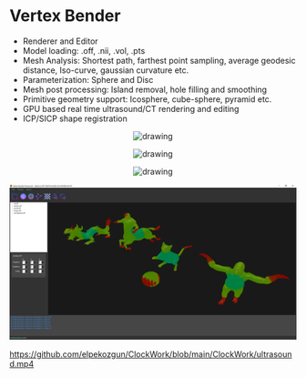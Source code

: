 # Vertex Bender

- Renderer and Editor
- Model loading: .off, .nii, .vol, .pts
- Mesh Analysis:  Shortest path, farthest point sampling,
  average geodesic distance, Iso-curve, gaussian curvature etc.
- Parameterization: Sphere and Disc
- Mesh post processing: Island removal, hole filling and smoothing
- Primitive geometry support: Icosphere, cube-sphere, pyramid etc.
- GPU based real time ultrasound/CT rendering and editing
- ICP/SICP shape registration

<p align="center">
  <img src="https://github.com/elpekozgun/VertexBenderCS/blob/main/VertexBenderCS/1.PNG" alt="drawing" width="720"/>
</p>

<p align="center">
  <img src="https://github.com/elpekozgun/VertexBenderCS/blob/main/VertexBenderCS/2.PNG" alt="drawing" width="720"/>
</p>

<p align="center">
  <img src="https://github.com/elpekozgun/VertexBenderCS/blob/main/VertexBenderCS/5.PNG" alt="drawing" width="720"/>
</p>

<p align="center">
  <img src="https://github.com/elpekozgun/VertexBenderCS/blob/master/VertexBenderCS/Resources/Image/1.png" alt="drawing" width="720"/>
</p>

https://github.com/elpekozgun/ClockWork/blob/main/ClockWork/ultrasound.mp4

 
    

